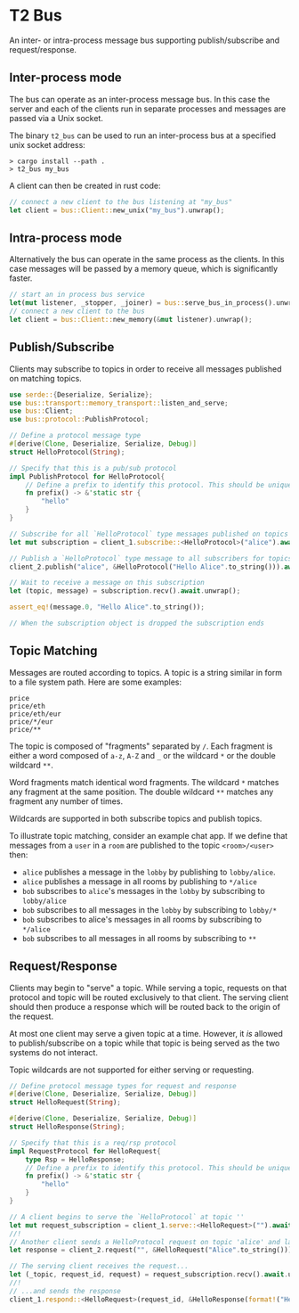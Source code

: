 # T2 Bus

An inter- or intra-process message bus supporting publish/subscribe and request/response.  

## Inter-process mode

The bus can operate as an inter-process message bus. In this case the server and each of the clients run in separate processes and messages are passed via a Unix socket.

The binary `t2_bus` can be used to run an inter-process bus at a specified unix socket address:

```
> cargo install --path .
> t2_bus my_bus
```

A client can then be created in rust code:

```rust
// connect a new client to the bus listening at "my_bus"
let client = bus::Client::new_unix("my_bus").unwrap();
```

## Intra-process mode

Alternatively the bus can operate in the same process as the clients. In this case messages will be passed by a memory queue, which is significantly faster.

```rust
// start an in process bus service
let(mut listener, _stopper, _joiner) = bus::serve_bus_in_process().unwrap();
// connect a new client to the bus
let client = bus::Client::new_memory(&mut listener).unwrap();
```

## Publish/Subscribe

Clients may subscribe to topics in order to receive all messages published on matching topics.

```rust
use serde::{Deserialize, Serialize};
use bus::transport::memory_transport::listen_and_serve;
use bus::Client;
use bus::protocol::PublishProtocol;

// Define a protocol message type
#[derive(Clone, Deserialize, Serialize, Debug)]
struct HelloProtocol(String);

// Specify that this is a pub/sub protocol
impl PublishProtocol for HelloProtocol{
    // Define a prefix to identify this protocol. This should be unique within all the protocols on your bus.
    fn prefix() -> &'static str {
        "hello"
    }
}

// Subscribe for all `HelloProtocol` type messages published on topics matching "alice"
let mut subscription = client_1.subscribe::<HelloProtocol>("alice").await.unwrap();

// Publish a `HelloProtocol` type message to all subscribers for topics matching "alice"
client_2.publish("alice", &HelloProtocol("Hello Alice".to_string())).await.unwrap();

// Wait to receive a message on this subscription
let (topic, message) = subscription.recv().await.unwrap();

assert_eq!(message.0, "Hello Alice".to_string());

// When the subscription object is dropped the subscription ends
```

## Topic Matching

Messages are routed according to topics. A topic is a string similar in form to a file system path. Here are some examples:

```text
price
price/eth
price/eth/eur
price/*/eur
price/**
```

The topic is composed of "fragments" separated by `/`. Each fragment is either a word composed of `a-z`, `A-Z` and `_` or the wildcard `*` or the double wildcard `**`. 

Word fragments match identical word fragments. The wildcard `*` matches any fragment at the same position. The double wildcard `**` matches any fragment any number of times. 

Wildcards are supported in both subscribe topics and publish topics. 

To illustrate topic matching, consider an example chat app. If we define that messages from a `user` in a `room` are published to the topic `<room>/<user>` then:

- `alice` publishes a message in the `lobby` by publishing to `lobby/alice`.
- `alice` publishes a message in all rooms by publishing to `*/alice`
- `bob` subscribes to `alice`'s messages in the `lobby` by subscribing to `lobby/alice`
- `bob` subscribes to all messages in the `lobby` by subscribing to `lobby/*`
- `bob` subscribes to alice's messages in all rooms by subscribing to `*/alice`
- `bob` subscribes to all messages in all rooms by subscribing to `**`

## Request/Response

Clients may begin to "serve" a topic. While serving a topic, requests on that protocol and topic will be routed exclusively 
to that client. The serving client should then produce a response which will be routed back to the origin of the request.

At most one client may serve a given topic at a time. However, it _is_ allowed to publish/subscribe on a topic while that 
topic is being served as the two systems do not interact.

Topic wildcards are not supported for either serving or requesting.

```rust
// Define protocol message types for request and response
#[derive(Clone, Deserialize, Serialize, Debug)]
struct HelloRequest(String);

#[derive(Clone, Deserialize, Serialize, Debug)]
struct HelloResponse(String);

// Specify that this is a req/rsp protocol
impl RequestProtocol for HelloRequest{
    type Rsp = HelloResponse;
    // Define a prefix to identify this protocol. This should be unique within all the protocols on your bus.
    fn prefix() -> &'static str {
        "hello"
    }
}

// A client begins to serve the `HelloProtocol` at topic ''
let mut request_subscription = client_1.serve::<HelloRequest>("").await?;
//!
// Another client sends a HelloProtocol request on topic 'alice' and later receives a response
let response = client_2.request("", &HelloRequest("Alice".to_string())).await?;

// The serving client receives the request...
let (_topic, request_id, request) = request_subscription.recv().await.unwrap();
//!
// ...and sends the response
client_1.respond::<HelloRequest>(request_id, &HelloResponse(format!("Hello {}", &request.0))).await?;
```